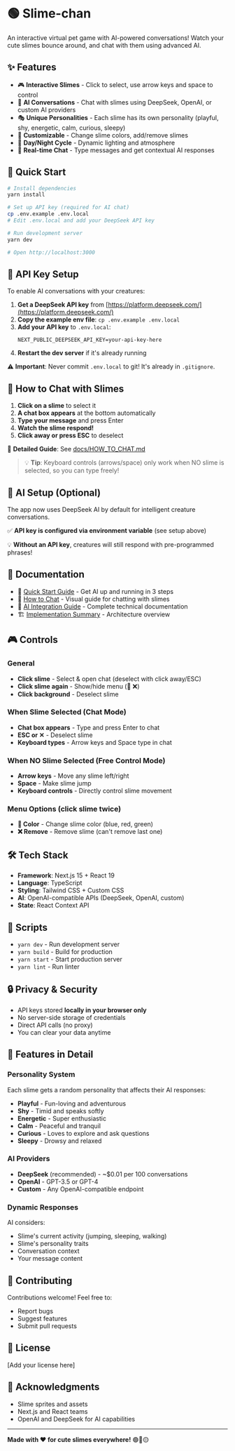 # 🟢 Slime-chan

An interactive virtual pet game with AI-powered conversations! Watch your cute slimes bounce around, and chat with them using advanced AI.

## ✨ Features

- 🎮 **Interactive Slimes** - Click to select, use arrow keys and space to control
- 🤖 **AI Conversations** - Chat with slimes using DeepSeek, OpenAI, or custom AI providers
- 🎭 **Unique Personalities** - Each slime has its own personality (playful, shy, energetic, calm, curious, sleepy)
- 🌈 **Customizable** - Change slime colors, add/remove slimes
- 🌅 **Day/Night Cycle** - Dynamic lighting and atmosphere
- 💬 **Real-time Chat** - Type messages and get contextual AI responses

## 🚀 Quick Start

```bash
# Install dependencies
yarn install

# Set up API key (required for AI chat)
cp .env.example .env.local
# Edit .env.local and add your DeepSeek API key

# Run development server
yarn dev

# Open http://localhost:3000
```

## 🔑 API Key Setup

To enable AI conversations with your creatures:

1. **Get a DeepSeek API key** from [https://platform.deepseek.com/](https://platform.deepseek.com/)
2. **Copy the example env file**: `cp .env.example .env.local`
3. **Add your API key** to `.env.local`:
   ```
   NEXT_PUBLIC_DEEPSEEK_API_KEY=your-api-key-here
   ```
4. **Restart the dev server** if it's already running

⚠️ **Important**: Never commit `.env.local` to git! It's already in `.gitignore`.

## 💬 How to Chat with Slimes

1. **Click on a slime** to select it
2. **A chat box appears** at the bottom automatically
3. **Type your message** and press Enter
4. **Watch the slime respond!**
5. **Click away or press ESC** to deselect

📖 **Detailed Guide**: See [docs/HOW_TO_CHAT.md](docs/HOW_TO_CHAT.md)

> 💡 **Tip**: Keyboard controls (arrows/space) only work when NO slime is selected, so you can type freely!

## 🤖 AI Setup (Optional)

The app now uses DeepSeek AI by default for intelligent creature conversations.

✅ **API key is configured via environment variable** (see setup above)

💡 **Without an API key**, creatures will still respond with pre-programmed phrases!

## 📁 Documentation

- 📖 [Quick Start Guide](docs/QUICK_START.md) - Get AI up and running in 3 steps
- 💬 [How to Chat](docs/HOW_TO_CHAT.md) - Visual guide for chatting with slimes
- 🔧 [AI Integration Guide](docs/AI_INTEGRATION.md) - Complete technical documentation
- 🏗️ [Implementation Summary](docs/IMPLEMENTATION_SUMMARY.md) - Architecture overview

## 🎮 Controls

### General
- **Click slime** - Select & open chat (deselect with click away/ESC)
- **Click slime again** - Show/hide menu (🎨 ❌)
- **Click background** - Deselect slime

### When Slime Selected (Chat Mode)
- **Chat box appears** - Type and press Enter to chat
- **ESC or ✕** - Deselect slime
- **Keyboard types** - Arrow keys and Space type in chat

### When NO Slime Selected (Free Control Mode)
- **Arrow keys** - Move any slime left/right
- **Space** - Make slime jump
- **Keyboard controls** - Directly control slime movement

### Menu Options (click slime twice)
- **🎨 Color** - Change slime color (blue, red, green)
- **❌ Remove** - Remove slime (can't remove last one)

## 🛠️ Tech Stack

- **Framework**: Next.js 15 + React 19
- **Language**: TypeScript
- **Styling**: Tailwind CSS + Custom CSS
- **AI**: OpenAI-compatible APIs (DeepSeek, OpenAI, custom)
- **State**: React Context API

## 📝 Scripts

- `yarn dev` - Run development server
- `yarn build` - Build for production
- `yarn start` - Start production server
- `yarn lint` - Run linter

## 🔒 Privacy & Security

- API keys stored **locally in your browser only**
- No server-side storage of credentials
- Direct API calls (no proxy)
- You can clear your data anytime

## 🎨 Features in Detail

### Personality System
Each slime gets a random personality that affects their AI responses:
- **Playful** - Fun-loving and adventurous
- **Shy** - Timid and speaks softly
- **Energetic** - Super enthusiastic
- **Calm** - Peaceful and tranquil
- **Curious** - Loves to explore and ask questions
- **Sleepy** - Drowsy and relaxed

### AI Providers
- **DeepSeek** (recommended) - ~$0.01 per 100 conversations
- **OpenAI** - GPT-3.5 or GPT-4
- **Custom** - Any OpenAI-compatible endpoint

### Dynamic Responses
AI considers:
- Slime's current activity (jumping, sleeping, walking)
- Slime's personality traits
- Conversation context
- Your message content

## 🤝 Contributing

Contributions welcome! Feel free to:
- Report bugs
- Suggest features
- Submit pull requests

## 📄 License

[Add your license here]

## 🙏 Acknowledgments

- Slime sprites and assets
- Next.js and React teams
- OpenAI and DeepSeek for AI capabilities

---

**Made with ❤️ for cute slimes everywhere!** 🟢🔴🟡
